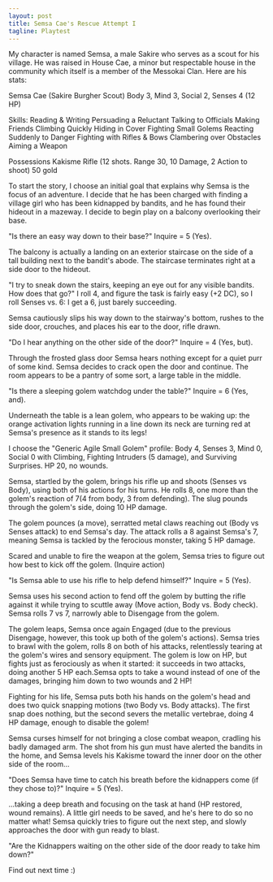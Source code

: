 ```yaml
---
layout: post
title: Semsa Cae's Rescue Attempt I
tagline: Playtest
---
```


<span style="text-decoration: underline;"></span>My character is named Semsa, a male Sakire who serves as a scout for his village. He was raised in House Cae, a minor but respectable house in the community which itself is a member of the Messokai Clan. Here are his stats:

Semsa Cae
(Sakire Burgher Scout)
Body 3, Mind 3, Social 2, Senses 4 (12 HP)

Skills:
Reading &amp; Writing
Persuading a Reluctant
Talking to Officials
Making Friends
Climbing
Quickly Hiding in Cover
Fighting Small Golems
Reacting Suddenly to Danger
Fighting with Rifles &amp; Bows
Clambering over Obstacles
Aiming a Weapon

Possessions
Kakisme Rifle (12 shots. Range 30, 10 Damage, 2 Action to shoot)
50 gold

To start the story, I choose an initial goal that explains why Semsa is the focus of an adventure. I decide that he has been charged with finding a village girl who has been kidnapped by bandits, and he has found their hideout in a mazeway. I decide to begin play on a balcony overlooking their base.

"Is there an easy way down to their base?" Inquire = 5 (Yes).

The balcony is actually a landing on an exterior staircase on the side of a tall building next to the bandit's abode. The staircase terminates right at a side door to the hideout.

"I try to sneak down the stairs, keeping an eye out for any visible bandits. How does that go?" I roll 4, and figure the task is fairly easy (+2 DC), so I roll Senses vs. 6: I get a 6, just barely succeeding.

Semsa cautiously slips his way down to the stairway's bottom, rushes to the side door, crouches, and places his ear to the door, rifle drawn.

"Do I hear anything on the other side of the door?" Inquire = 4 (Yes, but).

Through the frosted glass door Semsa hears nothing except for a quiet purr of some kind. Semsa decides to crack open the door and continue. The room appears to be a pantry of some sort, a large table in the middle.

"Is there a sleeping golem watchdog under the table?" Inquire = 6 (Yes, and).

Underneath the table is a lean golem, who appears to be waking up: the orange activation lights running in a line down its neck are turning red at Semsa's presence as it stands to its legs!

I choose the "Generic Agile Small Golem" profile: Body 4, Senses 3, Mind 0, Social 0 with Climbing, Fighting Intruders (5 damage), and Surviving Surprises. HP 20, no wounds.

Semsa, startled by the golem, brings his rifle up and shoots (Senses vs Body), using both of his actions for his turns. He rolls 8, one more than the golem's reaction of 7(4 from body, 3 from defending). The slug pounds through the golem's side, doing 10 HP damage.

The golem pounces (a move), serratted metal claws reaching out (Body vs Senses attack) to end Semsa's day. The attack rolls a 8 against Semsa's 7, meaning Semsa is tackled by the ferocious monster, taking 5 HP damage.

Scared and unable to fire the weapon at the golem, Semsa tries to figure out how best to kick off the golem. (Inquire action)

"Is Semsa able to use his rifle to help defend himself?" Inquire = 5 (Yes).

Semsa uses his second action to fend off the golem by butting the rifle against it while trying to scuttle away (Move action, Body vs. Body check). Semsa rolls 7 vs 7, narrowly able to Disengage from the golem.

The golem leaps, Semsa once again Engaged (due to the previous Disengage, however, this took up both of the golem's actions). Semsa tries to brawl with the golem, rolls 8 on both of his attacks, relentlessly tearing at the golem's wires and sensory equipment. The golem is low on HP, but fights just as ferociously as when it started: it succeeds in two attacks, doing another 5 HP each.Semsa opts to take a wound instead of one of the damages, bringing him down to two wounds and 2 HP!

Fighting for his life, Semsa puts both his hands on the golem's head and does two quick snapping motions (two Body vs. Body attacks). The first snap does nothing, but the second severs the metallic vertebrae, doing 4 HP damage, enough to disable the golem!

Semsa curses himself for not bringing a close combat weapon, cradling his badly damaged arm. The shot from his gun must have alerted the bandits in the home, and Semsa levels his Kakisme toward the inner door on the other side of the room...

"Does Semsa have time to catch his breath before the kidnappers come (if they chose to)?" Inquire = 5 (Yes).

...taking a deep breath and focusing on the task at hand (HP restored, wound remains). A little girl needs to be saved, and he's here to do so no matter what! Semsa quickly tries to figure out the next step, and slowly approaches the door with gun ready to blast.

"Are the Kidnappers waiting on the other side of the door ready to take him down?"

Find out next time :)
